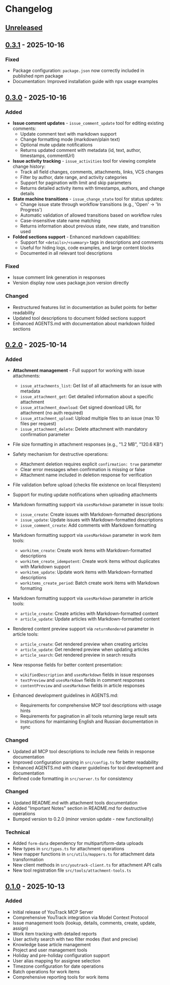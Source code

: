 # Changelog

## [Unreleased]

## [0.3.1] - 2025-10-16

### Fixed

- Package configuration: `package.json` now correctly included in published npm package
- Documentation: Improved installation guide with npx usage examples

## [0.3.0] - 2025-10-16

### Added

- **Issue comment updates** - `issue_comment_update` tool for editing existing comments:
  - Update comment text with markdown support
  - Change formatting mode (markdown/plain text)
  - Optional mute update notifications
  - Returns updated comment with metadata (id, text, author, timestamps, commentUrl)
- **Issue activity tracking** - `issue_activities` tool for viewing complete change history:
  - Track all field changes, comments, attachments, links, VCS changes
  - Filter by author, date range, and activity categories
  - Support for pagination with limit and skip parameters
  - Returns detailed activity items with timestamps, authors, and change details
- **State machine transitions** - `issue_change_state` tool for status updates:
  - Change issue state through workflow transitions (e.g., 'Open' → 'In Progress')
  - Automatic validation of allowed transitions based on workflow rules
  - Case-insensitive state name matching
  - Returns information about previous state, new state, and transition used
- **Folded sections support** - Enhanced markdown capabilities:
  - Support for `<details>/<summary>` tags in descriptions and comments
  - Useful for hiding logs, code examples, and large content blocks
  - Documented in all relevant tool descriptions

### Fixed

- Issue comment link generation in responses
- Version display now uses package.json version directly

### Changed

- Restructured features list in documentation as bullet points for better readability
- Updated tool descriptions to document folded sections support
- Enhanced AGENTS.md with documentation about markdown folded sections

## [0.2.0] - 2025-10-14

### Added

- **Attachment management** - Full support for working with issue attachments:
  - `issue_attachments_list`: Get list of all attachments for an issue with metadata
  - `issue_attachment_get`: Get detailed information about a specific attachment
  - `issue_attachment_download`: Get signed download URL for attachment (no auth required)
  - `issue_attachment_upload`: Upload multiple files to an issue (max 10 files per request)
  - `issue_attachment_delete`: Delete attachment with mandatory confirmation parameter
- File size formatting in attachment responses (e.g., "1.2 MB", "120.6 KB")
- Safety mechanism for destructive operations:
  - Attachment deletion requires explicit `confirmation: true` parameter
  - Clear error messages when confirmation is missing or false
  - Attachment name included in deletion response for verification
- File validation before upload (checks file existence on local filesystem)
- Support for muting update notifications when uploading attachments

- Markdown formatting support via `usesMarkdown` parameter in issue tools:
  - `issue_create`: Create issues with Markdown-formatted descriptions
  - `issue_update`: Update issues with Markdown-formatted descriptions
  - `issue_comment_create`: Add comments with Markdown formatting
- Markdown formatting support via `usesMarkdown` parameter in work item tools:
  - `workitem_create`: Create work items with Markdown-formatted descriptions
  - `workitem_create_idempotent`: Create work items without duplicates with Markdown support
  - `workitem_update`: Update work items with Markdown-formatted descriptions
  - `workitems_create_period`: Batch create work items with Markdown formatting
- Markdown formatting support via `usesMarkdown` parameter in article tools:
  - `article_create`: Create articles with Markdown-formatted content
  - `article_update`: Update articles with Markdown-formatted content
- Rendered content preview support via `returnRendered` parameter in article tools:
  - `article_create`: Get rendered preview when creating articles
  - `article_update`: Get rendered preview when updating articles
  - `article_search`: Get rendered preview in search results
- New response fields for better content presentation:
  - `wikifiedDescription` and `usesMarkdown` fields in issue responses
  - `textPreview` and `usesMarkdown` fields in comment responses
  - `contentPreview` and `usesMarkdown` fields in article responses
- Enhanced development guidelines in AGENTS.md:
  - Requirements for comprehensive MCP tool descriptions with usage hints
  - Requirements for pagination in all tools returning large result sets
  - Instructions for maintaining English and Russian documentation in sync

### Changed

- Updated all MCP tool descriptions to include new fields in response documentation
- Improved configuration parsing in `src/config.ts` for better readability
- Enhanced AGENTS.md with clearer guidelines for tool development and documentation
- Refined code formatting in `src/server.ts` for consistency

### Changed

- Updated README.md with attachment tools documentation
- Added "Important Notes" section in README.md for destructive operations
- Bumped version to 0.2.0 (minor version update - new functionality)

### Technical

- Added `form-data` dependency for multipart/form-data uploads
- New types in `src/types.ts` for attachment operations
- New mapper functions in `src/utils/mappers.ts` for attachment data transformation
- New client methods in `src/youtrack-client.ts` for attachment API calls
- New tool registration file `src/tools/attachment-tools.ts`

## [0.1.0] - 2025-10-13

### Added

- Initial release of YouTrack MCP Server
- Comprehensive YouTrack integration via Model Context Protocol
- Issue management tools (lookup, details, comments, create, update, assign)
- Work item tracking with detailed reports
- User activity search with two filter modes (fast and precise)
- Knowledge base article management
- Project and user management tools
- Holiday and pre-holiday configuration support
- User alias mapping for assignee selection
- Timezone configuration for date operations
- Batch operations for work items
- Comprehensive reporting tools for work items

[Unreleased]: https://github.com/VitalyOstanin/youtrack-mcp/compare/v0.3.1...HEAD
[0.3.1]: https://github.com/VitalyOstanin/youtrack-mcp/compare/v0.3.0...v0.3.1
[0.3.0]: https://github.com/VitalyOstanin/youtrack-mcp/compare/v0.2.0...v0.3.0
[0.2.0]: https://github.com/VitalyOstanin/youtrack-mcp/compare/v0.1.0...v0.2.0
[0.1.0]: https://github.com/VitalyOstanin/youtrack-mcp/releases/tag/v0.1.0
